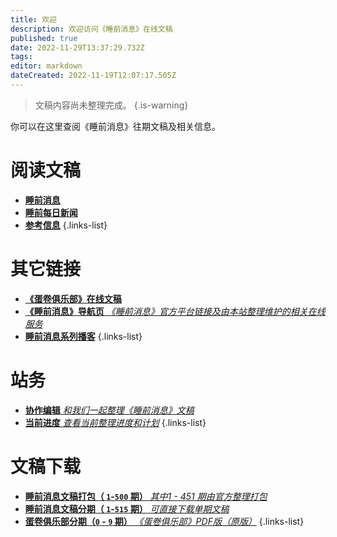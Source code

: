 ```yaml
---
title: 欢迎
description: 欢迎访问《睡前消息》在线文稿
published: true
date: 2022-11-29T13:37:29.732Z
tags: 
editor: markdown
dateCreated: 2022-11-19T12:07:17.505Z
---
```


> 文稿内容尚未整理完成。
{.is-warning}


你可以在这里查阅《睡前消息》往期文稿及相关信息。

# 阅读文稿
- [**睡前消息**](main)
- [**睡前每日新闻**](daily)
- [**参考信息**](reference)
{.links-list}

# 其它链接
- [**《蛋卷俱乐部》在线文稿**](https://eggroll.club)
- [**《睡前消息》导航页** *《睡前消息》官方平台链接及由本站整理维护的相关在线服务*](https://bedtime.news)
- [**睡前消息系列播客**](/podcasts)
{.links-list}

# 站务
- [**协作编辑** *和我们一起整理《睡前消息》文稿*](/editing)
- [**当前进度** *查看当前整理进度和计划*](/status)
{.links-list}

# 文稿下载
- [**睡前消息文稿打包（ `1`-`500` 期）** *其中1 - 451 期由官方整理打包*](https://www.123pan.com/s/BrA8Vv-4R4Gv)
- [**睡前消息文稿分期（ `1`-`515` 期）** *可直接下载单期文稿*](https://www.123pan.com/s/BrA8Vv-xR4Gv)
- [**蛋卷俱乐部分期（`0` - `9` 期）** *《蛋卷俱乐部》PDF版（原版）*](https://www.123pan.com/s/BrA8Vv-pR4Gv)
{.links-list}